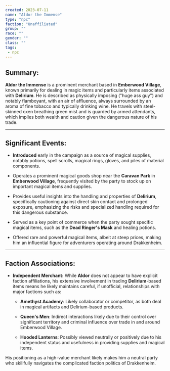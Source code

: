 ```yaml
---
created: 2023-07-11
name: "Aldor the Immense"
type: "npc"
faction: "Unaffiliated"
group: ""
race: ""
gender: ""
class: ""
tags:
 - npc
---
```

## Summary:

**Aldor the Immense** is a prominent merchant based in **Emberwood Village**, known primarily for dealing in magic items and particularly items associated with **Delirium**. He is described as physically imposing ("huge ass guy") and notably flamboyant, with an air of affluence, always surrounded by an aroma of fine tobacco and typically drinking wine. He travels with steel-skinned oxen breathing green mist and is guarded by armed attendants, which implies both wealth and caution given the dangerous nature of his trade.

---

## Significant Events:

- **Introduced** early in the campaign as a source of magical supplies, notably potions, spell scrolls, magical rings, gloves, and piles of material components.
    
- Operates a prominent magical goods shop near the **Caravan Park** in **Emberwood Village**, frequently visited by the party to stock up on important magical items and supplies.
    
- Provides useful insights into the handling and properties of **Delirium**, specifically cautioning against direct skin contact and prolonged exposure, emphasizing the risks and specialized handling required for this dangerous substance.
    
- Served as a key point of commerce when the party sought specific magical items, such as the **Dead Ringer's Mask** and healing potions.
    
- Offered rare and powerful magical items, albeit at steep prices, making him an influential figure for adventurers operating around Drakkenheim.
    

---

## Faction Associations:

- **Independent Merchant:** While **Aldor** does not appear to have explicit faction affiliations, his extensive involvement in trading **Delirium**-based items means he likely maintains careful, if unofficial, relationships with major factions such as:
    
    - **Amethyst Academy**: Likely collaborator or competitor, as both deal in magical artifacts and Delirium-based products.
        
    - **Queen's Men**: Indirect interactions likely due to their control over significant territory and criminal influence over trade in and around Emberwood Village.
        
    - **Hooded Lanterns**: Possibly viewed neutrally or positively due to his independent status and usefulness in providing supplies and magical items.
        

His positioning as a high-value merchant likely makes him a neutral party who skillfully navigates the complicated faction politics of Drakkenheim.
